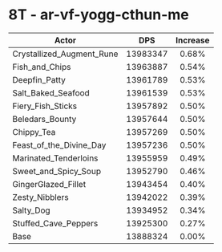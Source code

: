 # 8T - ar-vf-yogg-cthun-me
| Actor | DPS | Increase |
|---|:---:|:---:|
|Crystallized_Augment_Rune|13983347|0.68%|
|Fish_and_Chips|13963887|0.54%|
|Deepfin_Patty|13961789|0.53%|
|Salt_Baked_Seafood|13961539|0.53%|
|Fiery_Fish_Sticks|13957892|0.50%|
|Beledars_Bounty|13957644|0.50%|
|Chippy_Tea|13957269|0.50%|
|Feast_of_the_Divine_Day|13957236|0.50%|
|Marinated_Tenderloins|13955959|0.49%|
|Sweet_and_Spicy_Soup|13952790|0.46%|
|GingerGlazed_Fillet|13943454|0.40%|
|Zesty_Nibblers|13942022|0.39%|
|Salty_Dog|13934952|0.34%|
|Stuffed_Cave_Peppers|13925300|0.27%|
|Base|13888324|0.00%|
